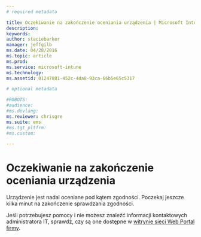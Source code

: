```yaml
---
# required metadata

title: Oczekiwanie na zakończenie oceniania urządzenia | Microsoft Intune
description:
keywords:
author: staciebarker
manager: jeffgilb
ms.date: 04/28/2016
ms.topic: article
ms.prod:
ms.service: microsoft-intune
ms.technology:
ms.assetid: 01247881-452c-4da8-93ca-66b5e65c5317

# optional metadata

#ROBOTS:
#audience:
#ms.devlang:
ms.reviewer: chrisgre 
ms.suite: ems
#ms.tgt_pltfrm:
#ms.custom:

---
```


# Oczekiwanie na zakończenie oceniania urządzenia
Urządzenie jest nadal oceniane pod kątem zgodności. Poczekaj jeszcze kilka minut na zakończenie sprawdzania zgodności.

Jeśli potrzebujesz pomocy i nie możesz znaleźć informacji kontaktowych administratora IT, sprawdź, czy są one dostępne w [witrynie sieci Web Portal firmy](http://portal.manage.microsoft.com).



<!--HONumber=Jun16_HO1-->


